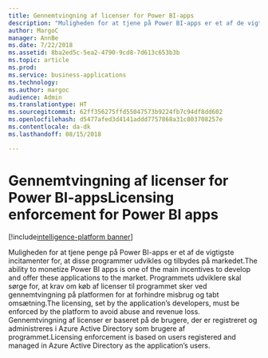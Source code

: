 ```yaml
---
title: Gennemtvingning af licenser for Power BI-apps
description: "Muligheden for at tjene på Power BI-apps er et af de vigtigste incitamenter for, at disse programmer udvikles og tilbydes på markedet."
author: MargoC
manager: AnnBe
ms.date: 7/22/2018
ms.assetid: 8ba2ed5c-5ea2-4790-9cd8-7d613c653b3b
ms.topic: article
ms.prod: 
ms.service: business-applications
ms.technology: 
ms.author: margoc
audience: Admin
ms.translationtype: HT
ms.sourcegitcommit: 62ff356275ffd55047573b9224fb7c94df8dd602
ms.openlocfilehash: d5477afed3d4141addd7757868a31c803708257e
ms.contentlocale: da-dk
ms.lasthandoff: 08/15/2018

---
```

# <a name="licensing-enforcement-for-power-bi-apps"></a><span data-ttu-id="8d12d-103">Gennemtvingning af licenser for Power BI-apps</span><span class="sxs-lookup"><span data-stu-id="8d12d-103">Licensing enforcement for Power BI apps</span></span>

[!include[intelligence-platform banner](../../includes/intelligence-platform.md)]



<span data-ttu-id="8d12d-104">Muligheden for at tjene penge på Power BI-apps er et af de vigtigste incitamenter for, at disse programmer udvikles og tilbydes på markedet.</span><span class="sxs-lookup"><span data-stu-id="8d12d-104">The ability to monetize Power BI apps is one of the main incentives to develop and offer these applications to the market.</span></span> <span data-ttu-id="8d12d-105">Programmets udviklere skal sørge for, at krav om køb af licenser til programmet sker ved gennemtvingning på platformen for at forhindre misbrug og tabt omsætning.</span><span class="sxs-lookup"><span data-stu-id="8d12d-105">The licensing, set by the application’s developers, must be enforced by the platform to avoid abuse and revenue loss.</span></span> <span data-ttu-id="8d12d-106">Gennemtvingning af licenser er baseret på de brugere, der er registreret og administreres i Azure Active Directory som brugere af programmet.</span><span class="sxs-lookup"><span data-stu-id="8d12d-106">Licensing enforcement is based on users registered and managed in Azure Active Directory as the application’s users.</span></span>

